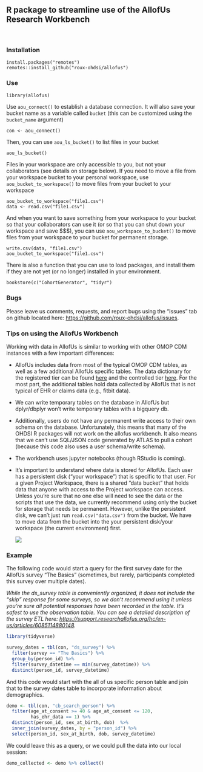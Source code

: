 
<!-- README.md is generated from README.Rmd. Please edit that file -->

</br> </br>

## R package to streamline use of the AllofUs Research Workbench

</br>

### Installation

    install.packages("remotes")
    remotes::install_github("roux-ohdsi/allofus")

### Use

    library(allofus)

Use `aou_connect()` to establish a database connection. It will also
save your bucket name as a variable called `bucket` (this can be
customized using the `bucket_name` argument)

    con <- aou_connect()

Then, you can use `aou_ls_bucket()` to list files in your bucket

    aou_ls_bucket()

Files in your workspace are only accessible to you, but not your
collaborators (see details on storage below). If you need to move a file
from your workspace bucket to your personal workspace, use
`aou_bucket_to_workspace()` to move files from your bucket to your
workspace

    aou_bucket_to_workspace("file1.csv")
    data <- read.csv("file1.csv")

And when you want to save something from your workspace to your bucket
so that your collaborators can use it (or so that you can shut down your
workspace and save \$\$\$), you can use `aou_workspace_to_bucket()` to
move files from your workspace to your bucket for permanent storage.

    write.csv(data, "file1.csv")
    aou_bucket_to_workspace("file1.csv")

There is also a function that you can use to load packages, and install
them if they are not yet (or no longer) installed in your environment.

    bookstore(c("CohortGenerator", "tidyr")

### Bugs

Please leave us comments, requests, and report bugs using the “Issues”
tab on github located here:
<https://github.com/roux-ohdsi/allofus/issues>.

### Tips on using the AllofUs Workbench

Working with data in AllofUs is similar to working with other OMOP CDM
instances with a few important differences:

- AllofUs includes data from most of the typical OMOP CDM tables, as
  well as a few additional AllofUs specific tables. The data dictionary
  for the registered tier can be found
  [here](https://docs.google.com/spreadsheets/d/1HNxLGGKCJFWi5dBXiFgu3nZlV6klMLiHVjqANCu03UY/edit#gid=183931508)
  and the controlled tier
  [here](https://docs.google.com/spreadsheets/d/1XLVq84LLd0VZMioF2sPwyiaPw3EFp5c8o1CTWGPH-Yc/edit#gid=183931508).
  For the most part, the additional tables hold data collected by
  AllofUs that is not typical of EHR or claims data (e.g., fitbit data).

- We can write temporary tables on the database in AllofUs but
  dplyr/dbplyr won’t write temporary tables with a bigquery db.

- Additionally, users do not have any permanent write access to their
  own schema on the database. Unfortunately, this means that many of the
  OHDSI R packages will not work on the allofus workbench. It also means
  that we can’t use SQL/JSON code generated by ATLAS to pull a cohort
  (because this code also uses a user schema/write schema).

- The workbench uses jupyter notebooks (though RStudio is coming).

- It’s important to understand where data is stored for AllofUs. Each
  user has a persistent disk (“your workspace”) that is specific to that
  user. For a given Project Workspace, there is a shared “data bucket”
  that holds data that anyone with access to the Project workspace can
  access. Unless you’re sure that no one else will need to see the data
  or the scripts that use the data, we currently recommend using only
  the bucket for storage that needs be permanent. However, unlike the
  persistent disk, we can’t just run `read.csv("data.csv")` from the
  bucket. We have to move data from the bucket into the your persistent
  disk/your workspace (the current environment) first.

  ![](https://support.researchallofus.org/hc/article_attachments/14431834598036)

### Example

The following code would start a query for the first survey date for the
AllofUs survey “The Basics” (sometimes, but rarely, participants
completed this survey over multiple dates).

*While the ds_survey table is conveniently organized, it does not
include the “skip” response for some surveys, so we don’t recommend
using it unless you’re sure all potential responses have been recorded
in the table. It’s safest to use the observation table. You can see a
detailed description of the survey ETL here:
<https://support.researchallofus.org/hc/en-us/articles/6085114880148>.*

``` r
library(tidyverse)

survey_dates = tbl(con, "ds_survey") %>%
  filter(survey == "The Basics") %>%
  group_by(person_id) %>%
  filter(survey_datetime == min(survey_datetime)) %>%
  distinct(person_id, survey_datetime)
```

And this code would start with the all of us specific person table and
join that to the survey dates table to incorporate information about
demographics.

``` r
demo <- tbl(con, "cb_search_person") %>%
  filter(age_at_consent >= 40 & age_at_consent <= 120,
         has_ehr_data == 1) %>%
  distinct(person_id, sex_at_birth, dob)  %>%
  inner_join(survey_dates, by = "person_id") %>%
  select(person_id, sex_at_birth, dob, survey_datetime)
```

We could leave this as a query, or we could pull the data into our local
session:

``` r
demo_collected <- demo %>% collect()
```
